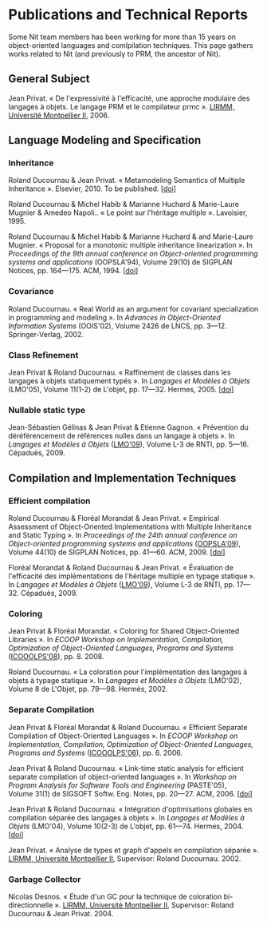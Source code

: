<h1>Publications and Technical Reports</h1>

<p>
Some Nit team members has been working for more than 15 years on object-oriented languages and comlpilation techniques.
This page gathers works related to Nit (and previously to PRM, the ancestor of Nit).
</p>

<h2>General Subject</h2>

<!-- R:general -->
<p class="entry">
Jean Privat.
«&nbsp;De l'expressivité à l'efficacité, une approche modulaire des langages à objets. Le langage PRM et le compilateur prmc&nbsp;».
<a href="http://www.lirmm.fr">LIRMM, Université Montpellier II</a>,
2006.
</p>

<h2>Language Modeling and Specification</h2>
<h3>Inheritance</h3>

<!-- R:inheritance -->
<p class="entry">
Roland Ducournau &amp; Jean Privat.
«&nbsp;Metamodeling Semantics of Multiple Inheritance&nbsp;».
Elsevier,
2010.
To be published.
[<a href="http://doi.acm.org/10.1016/j.scico.2010.10.006">doi</a>]
</p>
<p class="entry">
Roland Ducournau &amp; Michel Habib &amp; Marianne Huchard &amp; Marie-Laure Mugnier &amp; Amedeo Napoli..
«&nbsp;Le point sur l'héritage multiple&nbsp;».
Lavoisier,
1995.
</p>
<p class="entry">
Roland Ducournau &amp; Michel Habib &amp; Marianne Huchard &amp; and Marie-Laure Mugnier.
«&nbsp;Proposal for a monotonic multiple inheritance linearization&nbsp;».
In <i>Proceedings of the 9th annual conference on Object-oriented programming systems and applications</i>
(OOPSLA'94), 
Volume&nbsp;29(10) de 
SIGPLAN Notices, 
pp.&nbsp;164&mdash;175.
ACM,
1994.
[<a href="http://doi.acm.org/10.1145/191081.191110">doi</a>]
</p>

<h3>Covariance</h3>
<!-- R:covariance -->
<p class="entry">
Roland Ducournau.
«&nbsp;Real World as an argument for covariant specialization in programming and modeling&nbsp;».
In <i>Advances in Object-Oriented Information Systems</i>
(OOIS'02), 
Volume&nbsp;2426 de 
LNCS, 
pp.&nbsp;3&mdash;12.
Springer-Verlag,
2002.
</p>

<h3>Class Refinement</h3>
<!-- R:refinement -->
<p class="entry">
Jean Privat &amp; Roland Ducournau.
«&nbsp;Raffinement de classes dans les langages à objets statiquement typés&nbsp;».
In <i>Langages et Modèles à Objets</i>
(LMO'05), 
Volume&nbsp;11(1-2) de 
L'objet, 
pp.&nbsp;17&mdash;32.
Hermes,
2005.
[<a href="http://doi.acm.org/10.3166/objet.11.1-2.17-32 ">doi</a>]
</p>

<h3>Nullable static type</h3>
<!-- R:nullable -->
<p class="entry">
Jean-Sébastien Gélinas &amp; Jean Privat &amp; Etienne Gagnon.
«&nbsp;Prévention du déréférencement de références nulles dans un langage à objets&nbsp;».
In <i>Langages et Modèles à Objets</i>
(<a href="http://cal-idm-lmo-2009.loria.fr/LMO/lmo.html">LMO'09</a>), 
Volume&nbsp;L-3 de 
RNTI, 
pp.&nbsp;5&mdash;16.
Cépaduès,
2009.
</p>

<h2>Compilation and Implementation Techniques</h2>
<h3>Efficient compilation</h3>
<!-- R:compilation -->
<p class="entry">
Roland Ducournau &amp; Floréal Morandat &amp; Jean Privat.
«&nbsp;Empirical Assessment of Object-Oriented Implementations with Multiple Inheritance and Static Typing&nbsp;».
In <i>Proceedings of the 24th annual conference on Object-oriented programming systems and applications</i>
(<a href="http://www.oopsla.org/oopsla2009">OOPSLA'09</a>), 
Volume&nbsp;44(10) de 
SIGPLAN Notices, 
pp.&nbsp;41&mdash;60.
ACM,
2009.
[<a href="http://doi.acm.org/10.1145/1639949.1640093">doi</a>]
</p>
<p class="entry">
Floréal Morandat &amp; Roland Ducournau &amp; Jean Privat.
«&nbsp;Évaluation de l'efficacité des implémentations de l'héritage multiple en typage statique&nbsp;».
In <i>Langages et Modèles à Objets</i>
(<a href="http://cal-idm-lmo-2009.loria.fr/LMO/lmo.html">LMO'09</a>), 
Volume&nbsp;L-3 de 
RNTI, 
pp.&nbsp;17&mdash;32.
Cépaduès,
2009.
</p>

<h3>Coloring</h3>
<!-- R:coloring -->
<p class="entry">
Jean Privat &amp; Floréal Morandat.
«&nbsp;Coloring for Shared Object-Oriented Libraries&nbsp;».
In <i>ECOOP Workshop on Implementation, Compilation, Optimization of Object-Oriented Languages, Programs and Systems</i>
(<a href="http://icooolps.loria.fr/icooolps2008">ICOOOLPS'08</a>), 
pp.&nbsp;8.
2008.
</p>
<p class="entry">
Roland Ducournau.
«&nbsp;La coloration pour l'implémentation des langages à objets à typage statique&nbsp;».
In <i>Langages et Modèles à Objets</i>
(LMO'02), 
Volume&nbsp;8 de 
L'Objet, 
pp.&nbsp;79&mdash;98.
Hermès,
2002.
</p>

<h3>Separate Compilation</h3>
<!-- R:separate -->
<p class="entry">
Jean Privat &amp; Floréal Morandat &amp; Roland Ducournau.
«&nbsp;Efficient Separate Compilation of Object-Oriented Languages&nbsp;».
In <i>ECOOP Workshop on Implementation, Compilation, Optimization of Object-Oriented Languages, Programs and Systems</i>
(<a href="http://icooolps.loria.fr/icooolps2006/">ICOOOLPS'06</a>), 
pp.&nbsp;6.
2006.
</p>
<p class="entry">
Jean Privat &amp; Roland Ducournau.
«&nbsp;Link-time static analysis for efficient separate compilation of object-oriented languages&nbsp;».
In <i>Workshop on Program Analysis for Software Tools and Engineering</i>
(PASTE'05), 
Volume&nbsp;31(1) de 
SIGSOFT Softw. Eng. Notes, 
pp.&nbsp;20&mdash;27.
ACM,
2006.
[<a href="http://doi.acm.org/10.1145/1108768.1108799">doi</a>]
</p>
<p class="entry">
Jean Privat &amp; Roland Ducournau.
«&nbsp;Intégration d'optimisations globales en compilation séparée des langages à objets&nbsp;».
In <i>Langages et Modèles à Objets</i>
(LMO'04), 
Volume&nbsp;10(2-3) de 
L'objet, 
pp.&nbsp;61&mdash;74.
Hermes,
2004.
[<a href="http://doi.acm.org/10.3166/objet.10.2-3.61-74">doi</a>]
</p>
<p class="entry">
Jean Privat.
«&nbsp;Analyse de types et graph d'appels en compilation séparée&nbsp;».
<a href="http://www.lirmm.fr">LIRMM, Université Montpellier II</a>,
Supervisor: Roland Ducournau.
2002.
</p>

<h3>Garbage Collector</h3>
<!-- R:gc -->
<p class="entry">
Nicolas Desnos.
«&nbsp;Étude d'un GC pour la technique de coloration bi-directionnelle&nbsp;».
<a href="http://www.lirmm.fr">LIRMM, Université Montpellier II</a>,
Supervisor: Roland Ducournau &amp; Jean Privat.
2004.
</p>

